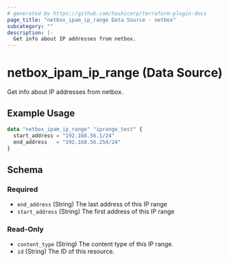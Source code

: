 ```yaml
---
# generated by https://github.com/hashicorp/terraform-plugin-docs
page_title: "netbox_ipam_ip_range Data Source - netbox"
subcategory: ""
description: |-
  Get info about IP addresses from netbox.
---
```


# netbox_ipam_ip_range (Data Source)

Get info about IP addresses from netbox.

## Example Usage

```terraform
data "netbox_ipam_ip_range" "iprange_test" {
  start_address = "192.168.56.1/24"
  end_address   = "192.168.56.254/24"
}
```

<!-- schema generated by tfplugindocs -->
## Schema

### Required

- `end_address` (String) The last address of this IP range
- `start_address` (String) The first address of this IP range

### Read-Only

- `content_type` (String) The content type of this IP range.
- `id` (String) The ID of this resource.
